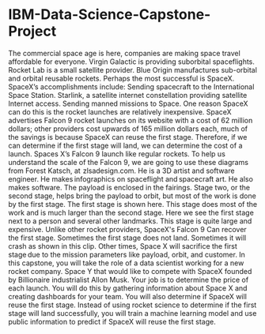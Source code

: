 # IBM-Data-Science-Capstone-Project
The commercial space age is here, companies are making space travel affordable for everyone. Virgin Galactic is providing suborbital spaceflights. Rocket Lab is a small satellite provider. Blue Origin manufactures sub-orbital and orbital reusable rockets. Perhaps the most successful is SpaceX. SpaceX’s accomplishments include: Sending spacecraft to the International Space Station. Starlink, a satellite internet constellation providing satellite Internet access. Sending manned missions to Space. One reason SpaceX can do this is the rocket launches are relatively inexpensive. SpaceX advertises Falcon 9 rocket launches on its website with a cost of 62 million dollars; other providers cost upwards of 165 million dollars each, much of the savings is because SpaceX can reuse the first stage. Therefore, if we can determine if the first stage will land, we can determine the cost of a launch. Spaces X’s Falcon 9 launch like regular rockets. To help us understand the scale of the Falcon 9, we are going to use these diagrams from Forest Katsch, at  zlsadesign.com. He is a 3D artist and software engineer. He makes infographics on spaceflight and spacecraft art. He also makes software. The payload is enclosed in the fairings. Stage two, or the second stage, helps bring the payload to orbit, but most of the work is done by the first stage. The first stage is shown here. This stage does most of the work and is much larger than the second stage. Here we see the first stage next to a person and several other landmarks. This stage is quite large and expensive. Unlike other rocket providers, SpaceX's Falcon 9 Can recover the first stage. Sometimes the first stage does not land. Sometimes it will crash as shown in this clip. Other times, Space X will sacrifice the first stage due to the mission parameters like payload, orbit, and customer. In this capstone, you will take the role of a data scientist working for a new rocket company. Space Y that would like to compete with SpaceX founded by Billionaire industrialist Allon Musk. Your job is to determine the price of each launch. You will do this by gathering information about Space X and creating dashboards for your team. You will also determine if SpaceX will reuse the first stage. Instead of using rocket science to determine if the first stage will land successfully, you will train a machine learning model and use public information to predict if SpaceX will reuse the first stage.
